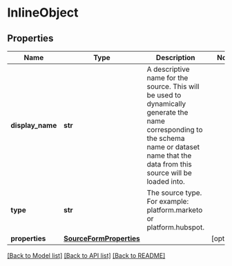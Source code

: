 # InlineObject

## Properties
Name | Type | Description | Notes
------------ | ------------- | ------------- | -------------
**display_name** | **str** | A descriptive name for the source. This will be used to dynamically generate the name corresponding to the schema name or dataset name that the data from this source will be loaded into.  | 
**type** | **str** | The source type. For example: platform.marketo or platform.hubspot.  | 
**properties** | [**SourceFormProperties**](SourceFormProperties.md) |  | [optional] 

[[Back to Model list]](../README.md#documentation-for-models) [[Back to API list]](../README.md#documentation-for-api-endpoints) [[Back to README]](../README.md)


